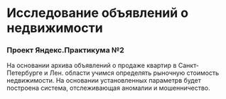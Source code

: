 # Исследование объявлений о недвижимости
### Проект Яндекс.Практикума №2
На основании архива объявлений о продаже квартир в Санкт-Петербурге и Лен. области учимся определять рыночную стоимость недвижимости. 
На основании установленных параметрв будет построена система, отслеживающая аномалии и мошенничество.
